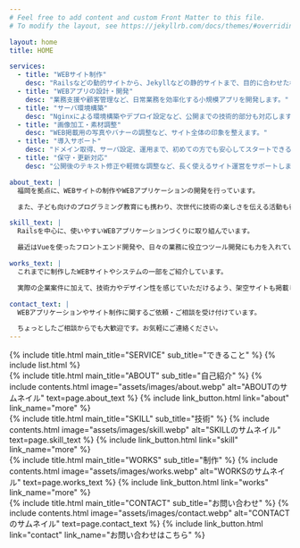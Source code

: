```yaml
---
# Feel free to add content and custom Front Matter to this file.
# To modify the layout, see https://jekyllrb.com/docs/themes/#overriding-theme-defaults

layout: home
title: HOME

services:
  - title: "WEBサイト制作"
    desc: "Railsなどの動的サイトから、Jekyllなどの静的サイトまで、目的に合わせた構築が可能です。"
  - title: "WEBアプリの設計・開発"
    desc: "業務支援や顧客管理など、日常業務を効率化する小規模アプリを開発します。"
  - title: "サーバ環境構築"
    desc: "Nginxによる環境構築やデプロイ設定など、公開までの技術的部分も対応します。"
  - title: "画像加工・素材調整"
    desc: "WEB掲載用の写真やバナーの調整など、サイト全体の印象を整えます。"
  - title: "導入サポート"
    desc: "ドメイン取得、サーバ設定、運用まで、初めての方でも安心してスタートできるよう支援します。"
  - title: "保守・更新対応"
    desc: "公開後のテキスト修正や軽微な調整など、長く使えるサイト運営をサポートします。"

about_text: |
  福岡を拠点に、WEBサイトの制作やWEBアプリケーションの開発を行っています。

  また、子ども向けのプログラミング教育にも携わり、次世代に技術の楽しさを伝える活動も行っています。

skill_text: |
  Railsを中心に、使いやすいWEBアプリケーションづくりに取り組んでいます。

  最近はVueを使ったフロントエンド開発や、日々の業務に役立つツール開発にも力を入れています。

works_text: |
  これまでに制作したWEBサイトやシステムの一部をご紹介しています。

  実際の企業案件に加えて、技術力やデザイン性を感じていただけるよう、架空サイトも掲載しています。

contact_text: |
  WEBアプリケーションやサイト制作に関するご依頼・ご相談を受け付けています。

  ちょっとしたご相談からでも大歓迎です。お気軽にご連絡ください。
---
```


<section>
  {% include title.html main_title="SERVICE" sub_title="できること" %}
  {% include list.html %}
</section>

<section>
  {% include title.html main_title="ABOUT" sub_title="自己紹介" %}
  {% include contents.html image="assets/images/about.webp" alt="ABOUTのサムネイル" text=page.about_text %}
  {% include link_button.html link="about" link_name="more" %}
</section>

<section>
  {% include title.html main_title="SKILL" sub_title="技術" %}
  {% include contents.html image="assets/images/skill.webp" alt="SKILLのサムネイル" text=page.skill_text %}
  {% include link_button.html link="skill" link_name="more" %}
</section>

<section>
  {% include title.html main_title="WORKS" sub_title="制作" %}
  {% include contents.html image="assets/images/works.webp" alt="WORKSのサムネイル" text=page.works_text %}
  {% include link_button.html link="works" link_name="more" %}
</section>

<section>
  {% include title.html main_title="CONTACT" sub_title="お問い合わせ" %}
  {% include contents.html image="assets/images/contact.webp" alt="CONTACTのサムネイル" text=page.contact_text %}
  {% include link_button.html link="contact" link_name="お問い合わせはこちら" %}
</section>